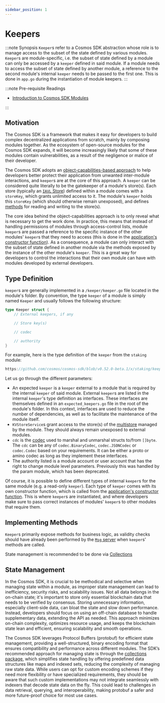 ```yaml
---
sidebar_position: 1
---
```


# Keepers

:::note Synopsis
`Keeper`s refer to a Cosmos SDK abstraction whose role is to manage access to the subset of the state defined by various modules. `Keeper`s are module-specific, i.e. the subset of state defined by a module can only be accessed by a `keeper` defined in said module. If a module needs to access the subset of state defined by another module, a reference to the second module's internal `keeper` needs to be passed to the first one. This is done in `app.go` during the instantiation of module keepers.
:::

:::note Pre-requisite Readings

* [Introduction to Cosmos SDK Modules](./00-intro.md)

:::

## Motivation

The Cosmos SDK is a framework that makes it easy for developers to build complex decentralized applications from scratch, mainly by composing modules together. As the ecosystem of open-source modules for the Cosmos SDK expands, it will become increasingly likely that some of these modules contain vulnerabilities, as a result of the negligence or malice of their developer.

The Cosmos SDK adopts an [object-capabilities-based approach](https://docs.cosmos.network/main/learn/advanced/ocap#ocaps-in-practice) to help developers better protect their application from unwanted inter-module interactions, and `keeper`s are at the core of this approach. A `keeper` can be considered quite literally to be the gatekeeper of a module's store(s). Each store (typically an [`IAVL` Store](../../learn/advanced/04-store.md#iavl-store)) defined within a module comes with a `storeKey`, which grants unlimited access to it. The module's `keeper` holds this `storeKey` (which should otherwise remain unexposed), and defines [methods](#implementing-methods) for reading and writing to the store(s).

The core idea behind the object-capabilities approach is to only reveal what is necessary to get the work done. In practice, this means that instead of handling permissions of modules through access-control lists, module `keeper`s are passed a reference to the specific instance of the other modules' `keeper`s that they need to access (this is done in the [application's constructor function](../../learn/beginner/00-app-anatomy.md#constructor-function)). As a consequence, a module can only interact with the subset of state defined in another module via the methods exposed by the instance of the other module's `keeper`. This is a great way for developers to control the interactions that their own module can have with modules developed by external developers.

## Type Definition

`keeper`s are generally implemented in a `/keeper/keeper.go` file located in the module's folder. By convention, the type `keeper` of a module is simply named `Keeper` and usually follows the following structure:

```go
type Keeper struct {
    // External keepers, if any

    // Store key(s)

    // codec

    // authority 
}
```

For example, here is the type definition of the `keeper` from the `staking` module:

```go reference
https://github.com/cosmos/cosmos-sdk/blob/v0.52.0-beta.1/x/staking/keeper/keeper.go#L54-L115 
```

Let us go through the different parameters:

* An expected `keeper` is a `keeper` external to a module that is required by the internal `keeper` of said module. External `keeper`s are listed in the internal `keeper`'s type definition as interfaces. These interfaces are themselves defined in an `expected_keepers.go` file in the root of the module's folder. In this context, interfaces are used to reduce the number of dependencies, as well as to facilitate the maintenance of the module itself.
* `KVStoreService`s grant access to the store(s) of the [multistore](../../learn/advanced/04-store.md) managed by the module. They should always remain unexposed to external modules.
* `cdc` is the [codec](../../learn/advanced/05-encoding.md) used to marshal and unmarshal structs to/from `[]byte`. The `cdc` can be any of `codec.BinaryCodec`, `codec.JSONCodec` or `codec.Codec` based on your requirements. It can be either a proto or amino codec as long as they implement these interfaces.
* The authority listed is a module account or user account that has the right to change module level parameters. Previously this was handled by the param module, which has been deprecated.

Of course, it is possible to define different types of internal `keeper`s for the same module (e.g. a read-only `keeper`). Each type of `keeper` comes with its own constructor function, which is called from the [application's constructor function](../../learn/beginner/00-app-anatomy.md). This is where `keeper`s are instantiated, and where developers make sure to pass correct instances of modules' `keeper`s to other modules that require them.

## Implementing Methods

`Keeper`s primarily expose methods for business logic, as validity checks should have already been performed by the [`Msg` server](./03-msg-services.md) when `keeper`s' methods are called.

<!-- markdown-link-check-disable -->
State management is recommended to be done via [Collections](../packages/collections) 
<!-- The above link is created via the script to generate docs  -->

## State Management

In the Cosmos SDK, it is crucial to be methodical and selective when managing state within a module, as improper state management can lead to inefficiency, security risks, and scalability issues. Not all data belongs in the on-chain state; it's important to store only essential blockchain data that needs to be verified by consensus. Storing unnecessary information, especially client-side data, can bloat the state and slow down performance. Instead, developers should focus on using an off-chain database to handle supplementary data, extending the API as needed. This approach minimizes on-chain complexity, optimizes resource usage, and keeps the blockchain state lean and efficient, ensuring scalability and smooth operations.


The Cosmos SDK leverages Protocol Buffers (protobuf) for efficient state management, providing a well-structured, binary encoding format that ensures compatibility and performance across different modules. The SDK’s recommended approach for managing state is through the [collections package](../pacakges/02-collections.md), which simplifies state handling by offering predefined data structures like maps and indexed sets, reducing the complexity of managing raw state data. While users can opt for custom encoding schemes if they need more flexibility or have specialized requirements, they should be aware that such custom implementations may not integrate seamlessly with indexers that decode state data on the fly. This could lead to challenges in data retrieval, querying, and interoperability, making protobuf a safer and more future-proof choice for most use cases.
